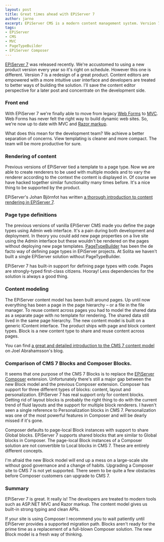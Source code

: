 ```yaml
---
layout: post
title: Great times ahead with EPiServer 7
author: jarno
excerpt: EPiServer CMS is a modern content management system. Version 7 is a redesign of a great product. Developers are treated to modern tools such as ASP.NET MVC and Razor markup.
tags: 
- EPiServer 
- CMS 
- MVC 
- PageTypeBuilder 
- EPiServer Composer
---
```


[EPiServer 7](http://www.episerver.com) was released recently. We're accustomed to using a new product version every year so it's right on schedule. However this one is different. Version 7 is a redesign of a great product. Content editors are empowered with a more intuitive user interface and developers are treated to better ways of building the solution. I'll save the content editor perspective for a later post and concentrate on the development side.

### Front end ###
With EPiServer 7 we're finally able to move from legacy [Web Forms](http://www.asp.net/web-forms) to [MVC](http://www.asp.net/mvc). Web Forms has never felt the right way to build dynamic web sites. So, we're now up to date with MVC and [Razor markup](http://weblogs.asp.net/scottgu/archive/2010/07/02/introducing-razor.aspx). 

What does this mean for the development team? We achieve a better separation of concerns. View templating is cleaner and more compact. The team will be more productive for sure.

### Rendering of content ###
Previous versions of EPiServer tied a template to a page type. Now we are able to create renderers to be used with multiple models and to vary the renderer according to the context the content is displayed in. Of course we have hacked together similar functionality many times before. It's a nice thing to be supported by the product.

EPiServer's Johan Björnfot has written [a thorough introduction to content rendering in EPiServer 7](http://world.episerver.com/Blogs/Johan-Bjornfot/Dates1/2012/9/EPiServer-7--Rendering-of-content/).


### Page type definitions ###
The previous versions of vanilla EPiServer CMS made you define the page types using Admin web interface. It's a pain during both development and deployment. In theory you could add new page properties on a live site using the Admin interface but these wouldn't be rendered on the pages without deploying new page templates. [PageTypeBuilder](http://pagetypebuilder.codeplex.com/) has been the de facto way of defining page types in EPiServer projects. At Solita we haven't built a single EPiServer solution without PageTypeBuilder.

EPiServer 7 has built-in support for defining page types with code. Pages are strongly-typed first-class citizens. Hooray! Less dependencies for the solution is always a good thing.

### Content modeling ###
The EPiServer content model has been built around pages. Up until now everything has been a page in the page hierarchy – or a file in the file manager. To reuse content across pages you had to model the shared data as a separate page with no template for rendering. The shared data still lived in the same page hierarchy. The new content model is built on a generic IContent interface. The product ships with page and block content types. Block is a new content type to share and reuse content across pages.

You can find [a great and detailed introduction to the CMS 7 content model](http://joelabrahamsson.com/entry/episerver-cms-7-content-pages-and-blocks) on Joel Abrahamsson's blog.


### Comparison of CMS 7 Blocks and Composer Blocks.
It seems that one purpose of the CMS 7 Blocks is to replace the [EPiServer Composer](http://www.episerver.com/Products/EPiServer-Composer/) extension. Unfortunately there's still a major gap between the new Block model and the previous Composer extension. Composer has support for three different types of blocks: content, layout and personalization. EPiServer 7 has real support only for content blocks. Getting rid of layout blocks is probably the right thing to do with the current trend of fluid layouts and the support for multiple block renderers. I haven't seen a single reference to Personalization blocks in CMS 7. Personalization was one of the most powerful features in Composer and will be dearly missed if it's gone.

Composer defaults to page-local Block instances with support to share Global blocks. EPiServer 7 supports shared blocks that are similar to Global blocks in Composer. The page-local Block instances of a Composer solution are not convertible to Local blocks in CMS 7. These are entirely different concepts.

I'm afraid the new Block model will end up a mess on a large-scale site without good governance and a change of habits. Upgrading a Composer site to CMS 7 is not yet supported. There seem to be quite a few obstacles before Composer customers can upgrade to CMS 7.

### Summary ###
EPiServer 7 is great. It really is! The developers are treated to modern tools such as ASP.NET MVC and Razor markup. The content model gives us built-in strong typing and clean APIs.

If your site is using Composer I recommend you to wait patiently until EPiServer provides a supported migration path. Blocks aren't ready for the prime time as a replacement of a full-blown Composer solution. The new Block model is a fresh way of thinking.

